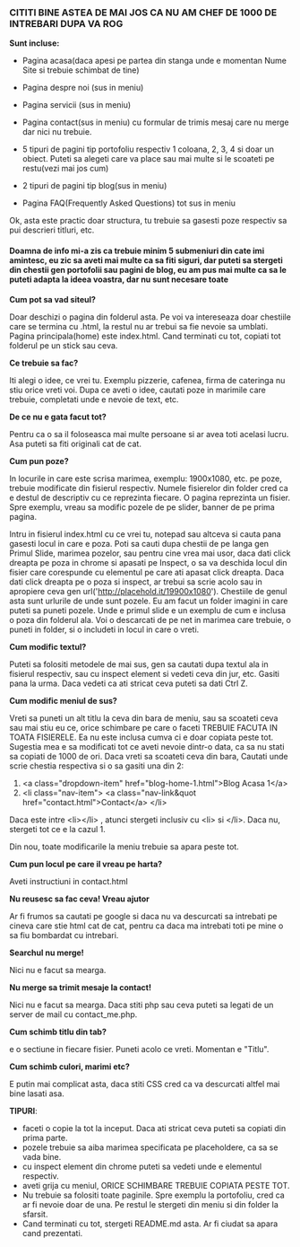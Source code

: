 <h3>CITITI BINE ASTEA DE MAI JOS CA NU AM CHEF DE 1000 DE INTREBARI DUPA VA ROG</h3>

<b>Sunt incluse:</b>

- Pagina acasa(daca apesi pe partea din stanga unde e momentan Nume Site si trebuie schimbat de tine)

- Pagina despre noi (sus in meniu)

- Pagina servicii (sus in meniu)

- Pagina contact(sus in meniu) cu formular de trimis mesaj care nu merge dar nici nu trebuie.

- 5 tipuri de pagini tip portofoliu respectiv 1 coloana, 2, 3, 4 si doar un obiect. Puteti sa alegeti care va place sau mai multe si le scoateti pe restu(vezi mai jos cum)

- 2 tipuri de pagini tip blog(sus in meniu)
- Pagina FAQ(Frequently Asked Questions) tot sus in meniu



Ok, asta este practic doar structura, tu trebuie sa gasesti poze respectiv sa pui descrieri titluri, etc. 

<h4><b>Doamna de info mi-a zis ca trebuie minim 5 submeniuri din cate imi amintesc, eu zic sa aveti mai multe ca sa fiti siguri, dar puteti sa stergeti din chestii gen portofolii sau pagini de blog, eu am pus mai multe ca sa le puteti adapta la ideea voastra, dar nu sunt necesare toate</b></h4>

<b>Cum pot sa vad siteul?</b>

Doar deschizi o pagina din folderul asta. Pe voi va intereseaza doar chestiile care se termina cu .html, la restul nu ar trebui sa fie nevoie sa umblati. Pagina principala(home) este index.html. Cand terminati cu tot, copiati tot folderul pe un stick sau ceva.


<b>Ce trebuie sa fac?</b>

Iti alegi o idee, ce vrei tu. Exemplu pizzerie, cafenea, firma de cateringa nu stiu orice vreti voi. Dupa ce aveti o idee, cautati poze in marimile care trebuie, completati unde e nevoie de text, etc.


<b>De ce nu e gata facut tot?</b>

Pentru ca o sa il foloseasca mai multe persoane si ar avea toti acelasi lucru. Asa puteti sa fiti originali cat de cat.


<b>Cum pun poze?</b>

In locurile in care este scrisa marimea, exemplu: 1900x1080, etc. pe poze, trebuie modificate din fisierul respectiv. Numele fisierelor din folder cred ca e destul de descriptiv cu ce reprezinta fiecare. O pagina reprezinta un fisier. Spre exemplu, vreau sa modific pozele de pe slider, banner de pe prima pagina.

Intru in fisierul index.html cu ce vrei tu, notepad sau altceva si cauta pana gasesti locul in care e poza. Poti sa cauti dupa chestii de pe langa gen Primul Slide, marimea pozelor, sau pentru cine vrea mai usor, daca dati click dreapta pe poza in chrome si apasati pe Inspect, o sa va deschida locul din fisier care corespunde cu elementul pe care ati apasat click dreapta. Daca dati click dreapta pe o poza si inspect, ar trebui sa scrie acolo sau in apropiere ceva gen url('http://placehold.it/19900x1080'). Chestiile de genul asta sunt urlurile de unde sunt pozele. Eu am facut un folder imagini in care puteti sa puneti pozele. Unde e primul slide e un exemplu de cum e inclusa o poza din folderul ala. Voi o descarcati de pe net in marimea care trebuie, o puneti in folder, si o includeti in locul in care o vreti.

<b>Cum modific textul?</b>

Puteti sa folositi metodele de mai sus, gen sa cautati dupa textul ala in fisierul respectiv, sau cu inspect element si vedeti ceva din jur, etc. Gasiti pana la urma. Daca vedeti ca ati stricat ceva puteti sa dati Ctrl Z. 


<b>Cum modific meniul de sus?</b>

Vreti sa puneti un alt titlu la ceva din bara de meniu, sau sa scoateti ceva sau mai stiu eu ce, orice schimbare pe care o faceti TREBUIE FACUTA IN TOATA FISIERELE. Ea nu este inclusa cumva ci e doar copiata peste tot. Sugestia mea e sa modificati tot ce aveti nevoie dintr-o data, ca sa nu stati sa copiati de 1000 de ori. Daca vreti sa scoateti ceva din bara, Cautati unde scrie chestia respectiva si o sa gasiti una din 2:

 1. &lt;a class=&quot;dropdown-item&quot; href=&quot;blog-home-1.html&quot;&gt;Blog Acasa 1&lt;/a&gt;
 2. &lt;li class=&quot;nav-item&quot;&gt; &lt;a class=&quot;nav-link&quot href=&quot;contact.html&quot;&gt;Contact&lt;/a&gt; &lt;/li&gt;

Daca este intre &lt;li&gt;&lt;/li&gt; , atunci stergeti inclusiv cu &lt;li&gt; si &lt;/li&gt;. Daca nu, stergeti tot ce e la cazul 1. 

Din nou, toate modificarile la meniu trebuie sa apara peste tot.


<b>Cum pun locul pe care il vreau pe harta?</b>

Aveti instructiuni in contact.html


<b>Nu reusesc sa fac ceva! Vreau ajutor</b>

Ar fi frumos sa cautati pe google si daca nu va descurcati sa intrebati pe cineva care stie html cat de cat, pentru ca daca ma intrebati toti pe mine o sa fiu bombardat cu intrebari.


<b>Searchul nu merge!</b>

Nici nu e facut sa mearga.

<b>Nu merge sa trimit mesaje la contact!</b>

Nici nu e facut sa mearga. Daca stiti php sau ceva puteti sa legati de un server de mail cu contact_me.php.

<b>Cum schimb titlu din tab?</b>

e o sectiune <title></title> in fiecare fisier. Puneti acolo ce vreti. Momentan e "Titlu".

<b>Cum schimb culori, marimi etc?</b>

E putin mai complicat asta, daca stiti CSS cred ca va descurcati altfel mai bine lasati asa.


<b>TIPURI</b>:

- faceti o copie la tot la inceput. Daca ati stricat ceva puteti sa copiati din prima parte.
- pozele trebuie sa aiba marimea specificata pe placeholdere, ca sa se vada bine.
- cu inspect element din chrome puteti sa vedeti unde e elementul respectiv.
- aveti grija cu meniul, ORICE SCHIMBARE TREBUIE COPIATA PESTE TOT. 
- Nu trebuie sa folositi toate paginile. Spre exemplu la portofoliu, cred ca ar fi nevoie doar de una. Pe restul le stergeti din meniu si din folder la sfarsit.
- Cand terminati cu tot, stergeti README.md asta. Ar fi ciudat sa apara cand prezentati.

               
           




